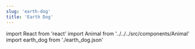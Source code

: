 ```yaml
---
slug: 'earth-dog'
title: 'Earth Dog'
---
```

    
import React from 'react'
import Animal from '../../../src/components/Animal'
import earth_dog from './earth_dog.json'
    
<Animal data={earth_dog} />

